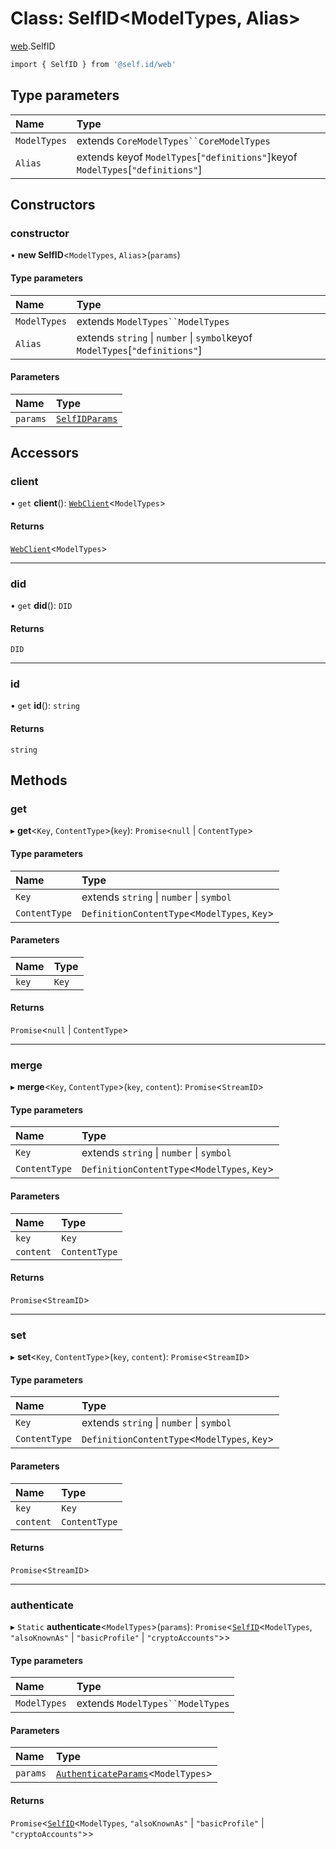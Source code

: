 # Class: SelfID<ModelTypes, Alias\>

[web](../modules/web.md).SelfID

```sh
import { SelfID } from '@self.id/web'
```

## Type parameters

| Name | Type |
| :------ | :------ |
| `ModelTypes` | extends `CoreModelTypes``CoreModelTypes` |
| `Alias` | extends keyof `ModelTypes`[``"definitions"``]keyof `ModelTypes`[``"definitions"``] |

## Constructors

### constructor

• **new SelfID**<`ModelTypes`, `Alias`\>(`params`)

#### Type parameters

| Name | Type |
| :------ | :------ |
| `ModelTypes` | extends `ModelTypes``ModelTypes` |
| `Alias` | extends `string` \| `number` \| `symbol`keyof `ModelTypes`[``"definitions"``] |

#### Parameters

| Name | Type |
| :------ | :------ |
| `params` | [`SelfIDParams`](../modules/web.md#selfidparams) |

## Accessors

### client

• `get` **client**(): [`WebClient`](web.WebClient.md)<`ModelTypes`\>

#### Returns

[`WebClient`](web.WebClient.md)<`ModelTypes`\>

___

### did

• `get` **did**(): `DID`

#### Returns

`DID`

___

### id

• `get` **id**(): `string`

#### Returns

`string`

## Methods

### get

▸ **get**<`Key`, `ContentType`\>(`key`): `Promise`<``null`` \| `ContentType`\>

#### Type parameters

| Name | Type |
| :------ | :------ |
| `Key` | extends `string` \| `number` \| `symbol` |
| `ContentType` | `DefinitionContentType`<`ModelTypes`, `Key`\> |

#### Parameters

| Name | Type |
| :------ | :------ |
| `key` | `Key` |

#### Returns

`Promise`<``null`` \| `ContentType`\>

___

### merge

▸ **merge**<`Key`, `ContentType`\>(`key`, `content`): `Promise`<`StreamID`\>

#### Type parameters

| Name | Type |
| :------ | :------ |
| `Key` | extends `string` \| `number` \| `symbol` |
| `ContentType` | `DefinitionContentType`<`ModelTypes`, `Key`\> |

#### Parameters

| Name | Type |
| :------ | :------ |
| `key` | `Key` |
| `content` | `ContentType` |

#### Returns

`Promise`<`StreamID`\>

___

### set

▸ **set**<`Key`, `ContentType`\>(`key`, `content`): `Promise`<`StreamID`\>

#### Type parameters

| Name | Type |
| :------ | :------ |
| `Key` | extends `string` \| `number` \| `symbol` |
| `ContentType` | `DefinitionContentType`<`ModelTypes`, `Key`\> |

#### Parameters

| Name | Type |
| :------ | :------ |
| `key` | `Key` |
| `content` | `ContentType` |

#### Returns

`Promise`<`StreamID`\>

___

### authenticate

▸ `Static` **authenticate**<`ModelTypes`\>(`params`): `Promise`<[`SelfID`](web.SelfID.md)<`ModelTypes`, ``"alsoKnownAs"`` \| ``"basicProfile"`` \| ``"cryptoAccounts"``\>\>

#### Type parameters

| Name | Type |
| :------ | :------ |
| `ModelTypes` | extends `ModelTypes``ModelTypes` |

#### Parameters

| Name | Type |
| :------ | :------ |
| `params` | [`AuthenticateParams`](../modules/web.md#authenticateparams)<`ModelTypes`\> |

#### Returns

`Promise`<[`SelfID`](web.SelfID.md)<`ModelTypes`, ``"alsoKnownAs"`` \| ``"basicProfile"`` \| ``"cryptoAccounts"``\>\>
